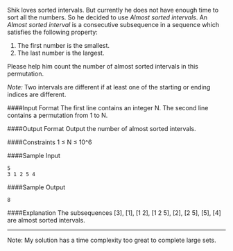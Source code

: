 Shik loves sorted intervals. But currently he does not have enough time to sort all the numbers. So he decided to use *Almost sorted intervals*. An *Almost sorted interval* is a consecutive subsequence in a sequence which satisfies the following property:

1. The first number is the smallest.
2. The last number is the largest.

Please help him count the number of almost sorted intervals in this permutation.

*Note:* Two intervals are different if at least one of the starting or ending indices are different.

####Input Format 
The first line contains an integer N. 
The second line contains a permutation from 1 to N.

####Output Format
Output the number of almost sorted intervals.

####Constraints 
1 ≤ N ≤ 10^6

####Sample Input
```
5
3 1 2 5 4
```
####Sample Output
```
8
```
####Explanation 
The subsequences [3], [1], [1 2], [1 2 5], [2], [2 5], [5], [4] are almost sorted intervals.

---
Note: My solution has a time complexity too great to complete large sets.
